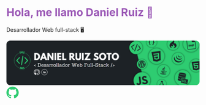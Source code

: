<h1 style="color: #9b59b6">Hola, me llamo Daniel Ruiz 👋</h1>
<p>Desarrollador Web full-stack 🖥️</p>
<img src="https://raw.githubusercontent.com/DanieloDEV24/DanieloDEV24/main/bannerGitHub-modified.png">
<a href="https://raw.githubusercontent.com/DanieloDEV24"><img src="https://raw.githubusercontent.com/DanieloDEV24/DanieloDEV24/main/githubicon2.png"> </a>
